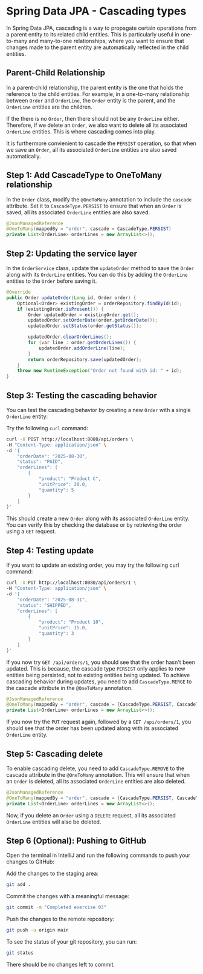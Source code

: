 # Spring Data JPA - Cascading types

In Spring Data JPA, cascading is a way to propagate certain operations from a parent entity to its related child entities. This is particularly useful in one-to-many and many-to-one relationships, where you want to ensure that changes made to the parent entity are automatically reflected in the child entities.

## Parent-Child Relationship
In a parent-child relationship, the parent entity is the one that holds the reference to the child entities. For example, in a one-to-many relationship between `Order` and `OrderLine`, the `Order` entity is the parent, and the `OrderLine` entities are the children.

If the there is no `Order`, then there should not be any `OrderLine` either. Therefore, if we delete an `Order`, we also want to delete all its associated `OrderLine` entities. This is where cascading comes into play.

It is furthermore convienient to cascade the `PERSIST` operation, so that when we save an `Order`, all its associated `OrderLine` entities are also saved automatically.

## Step 1: Add CascadeType to OneToMany relationship
In the `Order` class, modify the `@OneToMany` annotation to include the `cascade` attribute. Set it to `CascadeType.PERSIST` to ensure that when an `Order` is saved, all its associated `OrderLine` entities are also saved.

```java
@JsonManagedReference
@OneToMany(mappedBy = "order", cascade = CascadeType.PERSIST)
private List<OrderLine> orderLines = new ArrayList<>();
```

## Step 2: Updating the service layer
In the `OrderService` class, update the `updateOrder` method to save the `Order` along with its `OrderLine` entities. You can do this by adding the `OrderLine` entities to the `Order` before saving it.
```java
@Override
public Order updateOrder(Long id, Order order) {
    Optional<Order> existingOrder = orderRepository.findById(id);
    if (existingOrder.isPresent()) {
        Order updatedOrder = existingOrder.get();
        updatedOrder.setOrderDate(order.getOrderDate());
        updatedOrder.setStatus(order.getStatus());

        updatedOrder.clearOrderLines();
        for (var line : order.getOrderLines()) {
            updatedOrder.addOrderLine(line);
        }
        return orderRepository.save(updatedOrder);
    }
    throw new RuntimeException("Order not found with id: " + id);
}
```

## Step 3: Testing the cascading behavior
You can test the cascading behavior by creating a new `Order` with a single `OrderLine` entity:

Try the following `curl` command:
```bash
curl -X POST http://localhost:8080/api/orders \
-H "Content-Type: application/json" \
-d '{
    "orderDate": "2025-08-30",
    "status": "PAID",
    "orderLines": [
        {
            "product": "Product C",
            "unitPrice": 20.0,
            "quantity": 5
        }
    ]
}'
```

This should create a new `Order` along with its associated `OrderLine` entity. You can verify this by checking the database or by retrieving the order using a `GET` request.

## Step 4: Testing update
If you want to update an existing order, you may try the following curl command:
```bash
curl -X PUT http://localhost:8080/api/orders/1 \
-H "Content-Type: application/json" \
-d '{
    "orderDate": "2025-08-31",
    "status": "SHIPPED",
    "orderLines": [
        {
            "product": "Product 10",
            "unitPrice": 15.0,
            "quantity": 3
        }
    ]
}'
```

If you now try `GET /api/orders/1`, you should see that the order hasn't been updated. This is because, the cascade type `PERSIST` only applies to new entities being persisted, not to existing entities being updated. To achieve cascading behavior during updates, you need to add `CascadeType.MERGE` to the cascade attribute in the `@OneToMany` annotation.

```java
@JsonManagedReference
@OneToMany(mappedBy = "order", cascade = {CascadeType.PERSIST, CascadeType.MERGE})
private List<OrderLine> orderLines = new ArrayList<>();
```

If you now try the `PUT` request again, followed by a `GET /api/orders/1`, you should see that the order has been updated along with its associated `OrderLine` entity.

## Step 5: Cascading delete
To enable cascading delete, you need to add `CascadeType.REMOVE` to the cascade attribute in the `@OneToMany` annotation. This will ensure that when an `Order` is deleted, all its associated `OrderLine` entities are also deleted.

```java
@JsonManagedReference
@OneToMany(mappedBy = "order", cascade = {CascadeType.PERSIST, CascadeType.MERGE, CascadeType.REMOVE})
private List<OrderLine> orderLines = new ArrayList<>();
```

Now, if you delete an `Order` using a `DELETE` request, all its associated `OrderLine` entities will also be deleted.

## Step 6 (Optional): Pushing to GitHub
Open the terminal in IntelliJ and run the following commands to push your changes to GitHub:

Add the changes to the staging area:
```bash
git add .
```

Commit the changes with a meaningful message:
```bash
git commit -m "Completed exercise 03"
```

Push the changes to the remote repository:
```bash
git push -u origin main
```

To see the status of your git repository, you can run:
```bash
git status
```

There should be no changes left to commit.